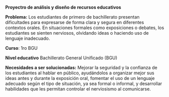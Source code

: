 **Proyectro de análisis y diseño de recursos educativos** 

**Problema:**  Los estudiantes de primero de bachillerato presentan dificultades para expresarse de forma clara y segura en diferentes contextos orales. En situaciones formales como exposiciones o debates, los estudiantes se sienten nerviosos, olvidando ideas o haciendo uso de lenguaje inadecuado.

**Curso**: 1ro BGU

**Nivel educativo**  Bachillerato General Unificado (BGU) 

**Necesidades a ser solucionadas:** Mejorar la seguridad y la confianza de los estudiantes al hablar en público, ayudándolos a organizar mejor sus ideas antes y durante la exposición oral, fomentar el uso de un lenguaje adecuado según el tipo de situación, ya sea formal o informal, y desarrollar habilidades que les permitan controlar el nerviosismo al comunicarse.
